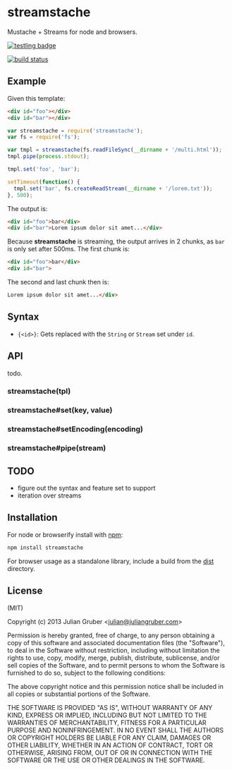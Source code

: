 
# streamstache

Mustache + Streams for node and browsers.

[![testling badge](https://ci.testling.com/juliangruber/streamstache.png)](https://ci.testling.com/juliangruber/streamstache)

[![build status](https://secure.travis-ci.org/juliangruber/streamstache.png)](http://travis-ci.org/juliangruber/streamstache)

## Example

Given this template:

```html
<div id="foo"></div>
<div id="bar"></div>
```

```js
var streamstache = require('streamstache');
var fs = require('fs');

var tmpl = streamstache(fs.readFileSync(__dirname + '/multi.html'));
tmpl.pipe(process.stdout);

tmpl.set('foo', 'bar');

setTimeout(function() {
  tmpl.set('bar', fs.createReadStream(__dirname + '/lorem.txt'));
}, 500);
```

The output is:

```html
<div id="foo">bar</div>
<div id="bar">Lorem ipsum dolor sit amet...</div>
```

Because **streamstache** is streaming, the output arrives in 2 chunks, as `bar`  is only set after 500ms. The first chunk is:

```html
<div id="foo">bar</div>
<div id="bar">
```

The second and last chunk then is:

```html
Lorem ipsum dolor sit amet...</div>
```

## Syntax

* `{<id>}`: Gets replaced with the `String` or `Stream` set under `id`.

## API

todo.

### streamstache(tpl)

### streamstache#set(key, value)

### streamstache#setEncoding(encoding)

### streamstache#pipe(stream)

## TODO

* figure out the syntax and feature set to support
* iteration over streams

## Installation

For node or browserify install with [npm](https://npmjs.org):

```bash
npm install streamstache
```

For browser usage as a standalone library, include a build from the [dist](https://github.com/juliangruber/streamstache/tree/master/dist) directory.

## License

(MIT)

Copyright (c) 2013 Julian Gruber &lt;julian@juliangruber.com&gt;

Permission is hereby granted, free of charge, to any person obtaining a copy of
this software and associated documentation files (the "Software"), to deal in
the Software without restriction, including without limitation the rights to
use, copy, modify, merge, publish, distribute, sublicense, and/or sell copies
of the Software, and to permit persons to whom the Software is furnished to do
so, subject to the following conditions:

The above copyright notice and this permission notice shall be included in all
copies or substantial portions of the Software.

THE SOFTWARE IS PROVIDED "AS IS", WITHOUT WARRANTY OF ANY KIND, EXPRESS OR
IMPLIED, INCLUDING BUT NOT LIMITED TO THE WARRANTIES OF MERCHANTABILITY,
FITNESS FOR A PARTICULAR PURPOSE AND NONINFRINGEMENT. IN NO EVENT SHALL THE
AUTHORS OR COPYRIGHT HOLDERS BE LIABLE FOR ANY CLAIM, DAMAGES OR OTHER
LIABILITY, WHETHER IN AN ACTION OF CONTRACT, TORT OR OTHERWISE, ARISING FROM,
OUT OF OR IN CONNECTION WITH THE SOFTWARE OR THE USE OR OTHER DEALINGS IN THE
SOFTWARE.
